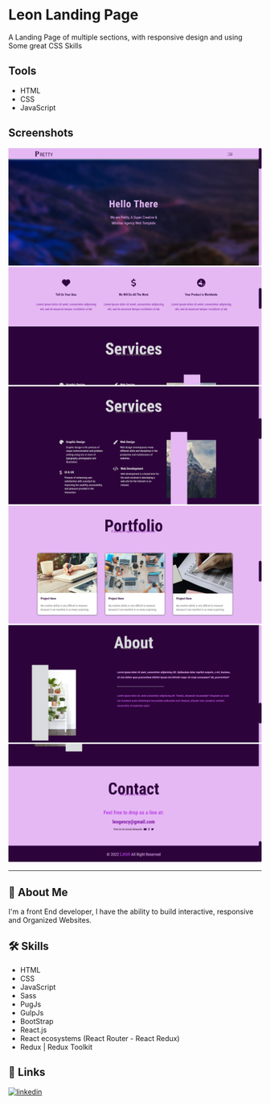 # Leon Landing Page

A Landing Page of multiple sections, with responsive design and using Some great CSS Skills

## Tools

- HTML
- CSS
- JavaScript

## Screenshots

![leon](https://github.com/AbdulrahmanIsmael/Leon-Project/blob/main/screenshots/1.png)
![leon](https://github.com/AbdulrahmanIsmael/Leon-Project/blob/main/screenshots/2.png)
![leon](https://github.com/AbdulrahmanIsmael/Leon-Project/blob/main/screenshots/3.png)
![leon](https://github.com/AbdulrahmanIsmael/Leon-Project/blob/main/screenshots/4.png)
![leon](https://github.com/AbdulrahmanIsmael/Leon-Project/blob/main/screenshots/5.png)
![leon](https://github.com/AbdulrahmanIsmael/Leon-Project/blob/main/screenshots/6.png)

---

## 🚀 About Me
I'm a front End developer, I have the ability to build interactive, responsive and Organized Websites.


## 🛠 Skills
- HTML
- CSS
- JavaScript
- Sass
- PugJs
- GulpJs
- BootStrap
- React.js
- React ecosystems (React Router - React Redux)
- Redux | Redux Toolkit 


## 🔗 Links
[![linkedin](https://img.shields.io/badge/linkedin-0A66C2?style=for-the-badge&logo=linkedin&logoColor=white)](https://www.linkedin.com/in/abdulrahman-mohammed22/)
